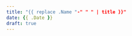 ```yaml
---
title: "{{ replace .Name "-" " " | title }}"
date: {{ .Date }}
draft: true
---
```


<!-- TODO summary -->

<!--more-->

<!-- TODO content -->
